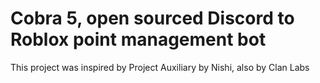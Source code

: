 # Cobra 5, open sourced Discord to Roblox point management bot
This project was inspired by Project Auxiliary by Nishi, also by Clan Labs
